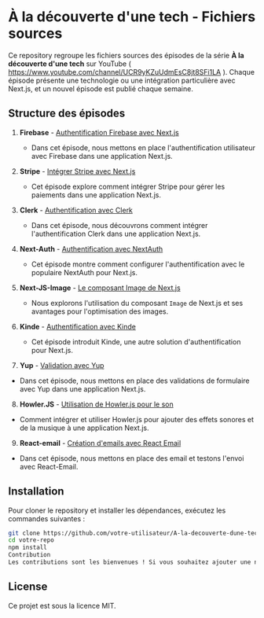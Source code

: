 # À la découverte d'une tech - Fichiers sources

Ce repository regroupe les fichiers sources des épisodes de la série **À la découverte d'une tech** sur YouTube ( https://www.youtube.com/channel/UCR9yKZuUdmEsC8jt8SFi1LA ). Chaque épisode présente une technologie ou une intégration particulière avec Next.js, et un nouvel épisode est publié chaque semaine.

## Structure des épisodes

1. **Firebase** - [Authentification Firebase avec Next.js](./01.Firebase)  
   - Dans cet épisode, nous mettons en place l'authentification utilisateur avec Firebase dans une application Next.js.

2. **Stripe** - [Intégrer Stripe avec Next.js](./02.Stripe)  
   - Cet épisode explore comment intégrer Stripe pour gérer les paiements dans une application Next.js.

3. **Clerk** - [Authentification avec Clerk](./03.Clerk)  
   - Dans cet épisode, nous découvrons comment intégrer l'authentification Clerk dans une application Next.js.

4. **Next-Auth** - [Authentification avec NextAuth](./04.Next-Auth)  
   - Cet épisode montre comment configurer l'authentification avec le populaire NextAuth pour Next.js.

5. **Next-JS-Image** - [Le composant Image de Next.js](./05.Next-JS-Image)  
   - Nous explorons l'utilisation du composant `Image` de Next.js et ses avantages pour l'optimisation des images.

6. **Kinde** - [Authentification avec Kinde](./06.Kinde)  
   - Cet épisode introduit Kinde, une autre solution d'authentification pour Next.js.

7. **Yup** - [Validation avec Yup](./07.Yup)  
  - Dans cet épisode, nous mettons en place des validations de formulaire avec Yup dans une application Next.js.

8. **Howler.JS** - [Utilisation de Howler.js pour le son](./08.Howler.JS)  
  - Comment intégrer et utiliser Howler.js pour ajouter des effets sonores et de la musique à une application Next.js.

9. **React-email** - [Création d'emails avec React Email](./09.React-email)  
 - Dans cet épisode, nous mettons en place des email et testons l'envoi avec React-Email.


## Installation

Pour cloner le repository et installer les dépendances, exécutez les commandes suivantes :

```bash
git clone https://github.com/votre-utilisateur/A-la-decouverte-dune-tech-Youtube
cd votre-repo
npm install
Contribution
Les contributions sont les bienvenues ! Si vous souhaitez ajouter une nouvelle technologie ou améliorer un épisode existant, n'hésitez pas à soumettre une pull request.
```

## License
Ce projet est sous la licence MIT. 
